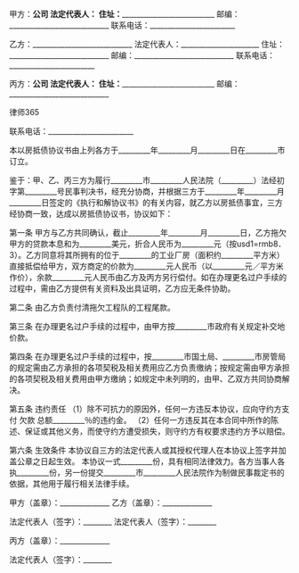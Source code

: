 
 


甲方：________________________公司
法定代表人：______________________
住址：____________________________
邮编：____________________________
联系电话：________________________


乙方：____________________________
法定代表人：______________________
住址：____________________________
邮编：____________________________
联系电话：________________________


丙方：________________________公司
法定代表人：______________________
住址：____________________________
邮编：____________________________




 
律师365






联系电话：________________________




本以房抵债协议书由上列各方于_________年_________月_________日在_________市订立。


鉴于：甲、乙、丙三方为履行_________市_________人民法院（_________）法经初字第_________号民事判决书，经充分协商，并根据三方于_________年_________月_________日签定的《执行和解协议书》的有关内容，就乙方以房抵债事宜，三方经协商一致，达成以房抵债协议书，协议如下：


第一条 甲方与乙方共同确认，截止_________年_________月_________日，乙方拖欠甲方的贷款本息和为_________美元，折合人民币为_________元（按usd1=rmb8．3）。乙方同意将其所拥有的位于_________的工业厂房（面积约_________平方米）直接抵偿给甲方，双方商定的价款为_________元人民币（以_________元／平方米作价），余款_________元人民币由乙方及丙方另行偿付。如在办理更名过户手续的过程中，需由乙方提供有关资料及出具证明，乙方应无条件协助。


第二条 由乙方负责付清拖欠工程队的工程尾款。


第三条 在办理更名过户手续的过程中，由甲方按_________市政府有关规定补交地价款。


第四条 在办理更名过户手续的过程中，按_________市国土局、_________市房管局的规定需由乙方承担的各项契税及相关费用应乙方负责缴纳；按规定需由甲方承担的各项契税及相关费用由甲方缴纳；如规定中未列明的，由甲、乙双方共同协商解决。


第五条 违约责任 
（1）除不可抗力的原因外，任何一方违反本协议，应向守约方支付
欠款
总额_________％的违约金。
（2）任何一方违反其在本合同中所作的陈述、保证或其他义务，而使守约方遭受损失，则守约方有权要求违约方予以赔偿。 


第六条 生效条件
本协议自三方的法定代表人或其授权代理人在本协议上签字并加盖公章之日起生效。
本协议一式_________份，具有相同法律效力。各方当事人各执_________份，另一份提交_________市_________人民法院作为制做民事裁定书的依据，其他用于履行相关法律手续。


 



 
甲方（盖章）：______________ 乙方（盖章）：______________
 
法定代表人（签字）：________ 法定代表人（签字）：________
 


 

  丙方（盖章）：______________                                 
  
法定代表人（签字）：________        
  

 
  

 
  
 
   
 
   
 
    


    
 

    


    


    
 
 
   
 
  
 
 


